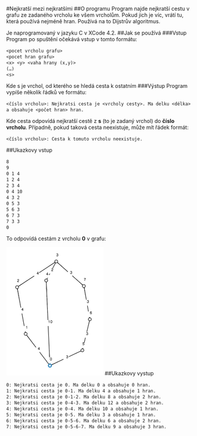 #Nejkratší mezi nejkratšími
##O programu
Program najde nejkratší cestu v grafu ze zadaného vrcholu ke všem vrcholům. Pokud jich je víc, vrátí tu, která používá nejméně hran. Používá na to Dijstrův algoritmus.

Je naprogramovaný v jazyku C v XCode 4.2.
##Jak se používá
###Vstup
Program po spuštění očekává vstup v tomto formátu:
```
<pocet vrcholu grafu>
<pocet hran grafu>
<x> <y> <vaha hrany (x,y)>
(…)
<s>
```
Kde s je vrchol, od kterého se hledá cesta k ostatním
###Výstup
Program vypíše několik řádků ve formátu:
```
<číslo vrcholu>: Nejkratsi cesta je <vrcholy cesty>. Ma delku <délka> a obsahuje <počet hran> hran.
```
Kde cesta odpovídá nejkratší cestě z **s** (to je zadaný vrchol) do **číslo vrcholu**. Případně, pokud taková cesta neexistuje, může mít řádek formát:
```
<číslo vrcholu>: Cesta k tomuto vrcholu neexistuje.
```

##Ukazkovy vstup
```
8
9
0 1 4
1 2 4
2 3 4
0 4 10
4 3 2
0 5 3
5 6 3
6 7 3
7 3 3
0
```
To odpovídá cestám z vrcholu **0** v grafu:

![in2](in2.png)
##Ukazkovy vystup
```
0: Nejkratsi cesta je 0. Ma delku 0 a obsahuje 0 hran.
1: Nejkratsi cesta je 0-1. Ma delku 4 a obsahuje 1 hran.
2: Nejkratsi cesta je 0-1-2. Ma delku 8 a obsahuje 2 hran.
3: Nejkratsi cesta je 0-4-3. Ma delku 12 a obsahuje 2 hran.
4: Nejkratsi cesta je 0-4. Ma delku 10 a obsahuje 1 hran.
5: Nejkratsi cesta je 0-5. Ma delku 3 a obsahuje 1 hran.
6: Nejkratsi cesta je 0-5-6. Ma delku 6 a obsahuje 2 hran.
7: Nejkratsi cesta je 0-5-6-7. Ma delku 9 a obsahuje 3 hran.
```
